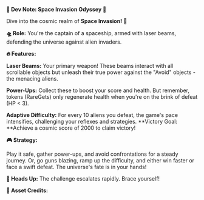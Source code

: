 **🚀 Dev Note: Space Invasion Odyssey 🌌**

Dive into the cosmic realm of **Space Invasion!** 🌠

**🛸 Role:** You're the captain of a spaceship, armed with laser beams, defending the universe against alien invaders.

**🔥 Features:**

**Laser Beams:**
Your primary weapon! These beams interact with all scrollable objects but unleash their true power against the "Avoid" objects - the menacing aliens.

**Power-Ups:**
Collect these to boost your score and health. But remember, tokens (RareGets) only regenerate health when you're on the brink of defeat (HP < 3).

**Adaptive Difficulty:**
For every 10 aliens you defeat, the game's pace intensifies, challenging your reflexes and strategies.
**Victory Goal: **Achieve a cosmic score of 2000 to claim victory!

**🎮 Strategy:**

Play it safe, gather power-ups, and avoid confrontations for a steady journey.
Or, go guns blazing, ramp up the difficulty, and either win faster or face a swift defeat. The universe's fate is in your hands!

**📢 Heads Up:** The challenge escalates rapidly. Brace yourself!

**🎨 Asset Credits:**
